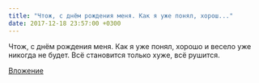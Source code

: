 ```yaml
---
title: "Чтож, с днём рождения меня. Как я уже понял, хорош..."
date: 2017-12-18 23:57:00 +0300
---
```


Чтож, с днём рождения меня. Как я уже понял, хорошо и весело уже никогда не будет. Всё становится только хуже, всё рушится.

[Вложение](/assets/vk_photos/1/E4JrGnqDhS4.jpg)
